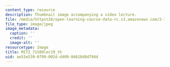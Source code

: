 ```yaml
---
content_type: resource
description: Thumbnail image accompanying a video lecture.
file: /media/https%3A/open-learning-course-data-rc.s3.amazonaws.com/2-71-optics-spring-2009/ae53e5390799002dd4090d618d8d794d_MIT2_71S09lec19_th.jpg
file_type: image/jpeg
image_metadata:
  caption: ''
  credit: ''
  image-alt: ''
resourcetype: Image
title: MIT2_71S09lec19_th
uid: ae53e539-0799-002d-d409-0d618d8d794d
---
```


